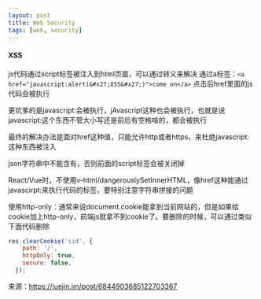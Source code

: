 ```yaml
---
layout: post
title: Web Security
tags: [web, security]
---
```

#### XSS 
js代码通过script标签被注入到html页面，可以通过转义来解决
通过a标签：`<a href="javascript:alert(&#x27;XSS&#x27;)">come on</a>` 点击后href里面的js代码会被执行

更坑爹的是javascript:会被执行，jAvascript这种也会被执行，也就是说javascript:这个东西不管大小写还是前后有空格啥的，都会被执行

最终的解决办法是面对href这种值，只能允许http或者https，来杜绝javascript:这种东西被注入

json字符串中不能含有</script>，否则前面的script标签会被关闭掉

React/Vue时，不使用v-html/dangerouslySetInnerHTML，像href这种能通过javascirpt:来执行代码的标签，要特别注意字符串拼接的问题

使用http-only：通常来说document.cookie能拿到当前网站的，但是如果给cookie加上http-only，前端js就拿不到cookie了。要删除的时候，可以通过类似下面代码删除
```js
res.clearCookie('sid', {
    path: '/',
    httpOnly: true,
    secure: false,
  });
```
来源：https://juejin.im/post/6844903685122703367

